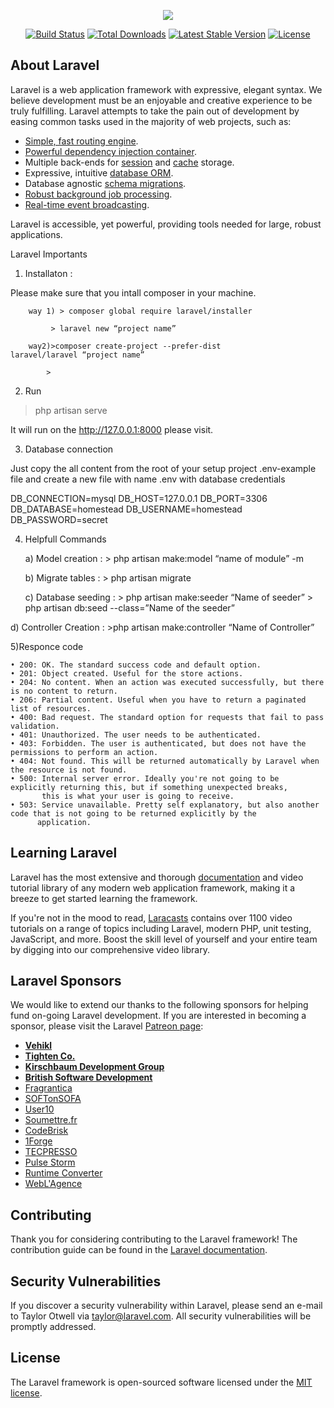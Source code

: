 <p align="center"><img src="https://laravel.com/assets/img/components/logo-laravel.svg"></p>

<p align="center">
<a href="https://travis-ci.org/laravel/framework"><img src="https://travis-ci.org/laravel/framework.svg" alt="Build Status"></a>
<a href="https://packagist.org/packages/laravel/framework"><img src="https://poser.pugx.org/laravel/framework/d/total.svg" alt="Total Downloads"></a>
<a href="https://packagist.org/packages/laravel/framework"><img src="https://poser.pugx.org/laravel/framework/v/stable.svg" alt="Latest Stable Version"></a>
<a href="https://packagist.org/packages/laravel/framework"><img src="https://poser.pugx.org/laravel/framework/license.svg" alt="License"></a>
</p>

## About Laravel

Laravel is a web application framework with expressive, elegant syntax. We believe development must be an enjoyable and creative experience to be truly fulfilling. Laravel attempts to take the pain out of development by easing common tasks used in the majority of web projects, such as:

- [Simple, fast routing engine](https://laravel.com/docs/routing).
- [Powerful dependency injection container](https://laravel.com/docs/container).
- Multiple back-ends for [session](https://laravel.com/docs/session) and [cache](https://laravel.com/docs/cache) storage.
- Expressive, intuitive [database ORM](https://laravel.com/docs/eloquent).
- Database agnostic [schema migrations](https://laravel.com/docs/migrations).
- [Robust background job processing](https://laravel.com/docs/queues).
- [Real-time event broadcasting](https://laravel.com/docs/broadcasting).

Laravel is accessible, yet powerful, providing tools needed for large, robust applications.

Laravel Importants 

1) Installaton :

 Please make sure that you intall composer in your machine.

		way 1) > composer global require laravel/installer

		     > laravel new “project name”

		way2)>composer create-project --prefer-dist 						 laravel/laravel “project name”

			>
2) Run 

 >php artisan serve

It will run on the http://127.0.0.1:8000 please visit.


3) Database connection

Just copy the all content from the root of your setup project .env-example file and create a new file with name .env with database credentials

DB_CONNECTION=mysql
DB_HOST=127.0.0.1
DB_PORT=3306
DB_DATABASE=homestead
DB_USERNAME=homestead
DB_PASSWORD=secret

4) Helpfull Commands

	a) Model creation : > php artisan make:model “name of module”	-m

	b) Migrate tables : > php artisan migrate

 	c) Database seeding : > php artisan make:seeder	“Name of seeder”
					              > php artisan db:seed --class=”Name of the seeder”

  d) Controller Creation : >php artisan make:controller “Name of Controller”

5)Responce code

    • 200: OK. The standard success code and default option. 
    • 201: Object created. Useful for the store actions. 
    • 204: No content. When an action was executed successfully, but there is no content to return. 
    • 206: Partial content. Useful when you have to return a paginated list of resources. 
    • 400: Bad request. The standard option for requests that fail to pass validation. 
    • 401: Unauthorized. The user needs to be authenticated. 
    • 403: Forbidden. The user is authenticated, but does not have the permissions to perform an action. 
    • 404: Not found. This will be returned automatically by Laravel when the resource is not found. 
    • 500: Internal server error. Ideally you're not going to be explicitly returning this, but if something unexpected breaks,
           this is what your user is going to receive. 
    • 503: Service unavailable. Pretty self explanatory, but also another code that is not going to be returned explicitly by the
          application. 

## Learning Laravel

Laravel has the most extensive and thorough [documentation](https://laravel.com/docs) and video tutorial library of any modern web application framework, making it a breeze to get started learning the framework.

If you're not in the mood to read, [Laracasts](https://laracasts.com) contains over 1100 video tutorials on a range of topics including Laravel, modern PHP, unit testing, JavaScript, and more. Boost the skill level of yourself and your entire team by digging into our comprehensive video library.

## Laravel Sponsors

We would like to extend our thanks to the following sponsors for helping fund on-going Laravel development. If you are interested in becoming a sponsor, please visit the Laravel [Patreon page](https://patreon.com/taylorotwell):

- **[Vehikl](https://vehikl.com/)**
- **[Tighten Co.](https://tighten.co)**
- **[Kirschbaum Development Group](https://kirschbaumdevelopment.com)**
- **[British Software Development](https://www.britishsoftware.co)**
- [Fragrantica](https://www.fragrantica.com)
- [SOFTonSOFA](https://softonsofa.com/)
- [User10](https://user10.com)
- [Soumettre.fr](https://soumettre.fr/)
- [CodeBrisk](https://codebrisk.com)
- [1Forge](https://1forge.com)
- [TECPRESSO](https://tecpresso.co.jp/)
- [Pulse Storm](http://www.pulsestorm.net/)
- [Runtime Converter](http://runtimeconverter.com/)
- [WebL'Agence](https://weblagence.com/)

## Contributing

Thank you for considering contributing to the Laravel framework! The contribution guide can be found in the [Laravel documentation](https://laravel.com/docs/contributions).

## Security Vulnerabilities

If you discover a security vulnerability within Laravel, please send an e-mail to Taylor Otwell via [taylor@laravel.com](mailto:taylor@laravel.com). All security vulnerabilities will be promptly addressed.

## License

The Laravel framework is open-sourced software licensed under the [MIT license](https://opensource.org/licenses/MIT).
